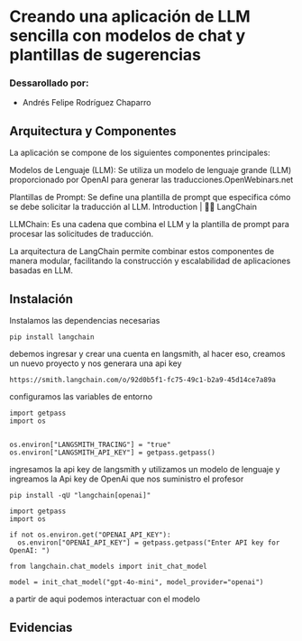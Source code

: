 # Creando una aplicación de LLM sencilla con modelos de chat y plantillas de sugerencias

### Dessarollado por: 
* Andrés Felipe Rodríguez Chaparro

## Arquitectura y Componentes
La aplicación se compone de los siguientes componentes principales:

Modelos de Lenguaje (LLM): Se utiliza un modelo de lenguaje grande (LLM) proporcionado por OpenAI para generar las traducciones.​
OpenWebinars.net

Plantillas de Prompt: Se define una plantilla de prompt que especifica cómo se debe solicitar la traducción al LLM.​
Introduction | 🦜️🔗 LangChain

LLMChain: Es una cadena que combina el LLM y la plantilla de prompt para procesar las solicitudes de traducción.​

La arquitectura de LangChain permite combinar estos componentes de manera modular, facilitando la construcción y escalabilidad de aplicaciones basadas en LLM.

## Instalación

Instalamos las dependencias necesarias

```
pip install langchain
```

debemos ingresar y crear una cuenta en langsmith, al hacer eso, creamos un nuevo proyecto y nos generara una api key

```
https://smith.langchain.com/o/92d0b5f1-fc75-49c1-b2a9-45d14ce7a89a
```

configuramos las variables de entorno

```
import getpass
import os


os.environ["LANGSMITH_TRACING"] = "true"
os.environ["LANGSMITH_API_KEY"] = getpass.getpass()
```
ingresamos la api key de langsmith y utilizamos un modelo de lenguaje y ingreamos la Api key de OpenAi que nos suministro el profesor

```
pip install -qU "langchain[openai]"

import getpass
import os

if not os.environ.get("OPENAI_API_KEY"):
  os.environ["OPENAI_API_KEY"] = getpass.getpass("Enter API key for OpenAI: ")

from langchain.chat_models import init_chat_model

model = init_chat_model("gpt-4o-mini", model_provider="openai")
```
a partir de aqui podemos interactuar con el modelo

## Evidencias 





